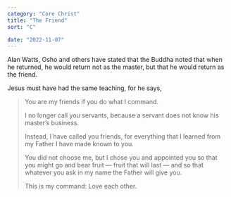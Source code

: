 ```yaml
---
category: "Core Christ" 
title: "The Friend"
sort: "C" 

date: "2022-11-07"
---
```


Alan Watts, Osho and others have stated that the Buddha noted that when he returned, he would return not as the master, but that he would return as the friend.  

Jesus must have had the same teaching, for he says,  

> You are my friends if you do what I command.  
> 
> I no longer call you servants, because a servant does not know his master’s business.
>  
>  Instead, I have called you friends, for everything that I learned from my Father I have made known to you.  
>  
>  You did not choose me, but I chose you and appointed you so that you might go and bear fruit — fruit that will last — and so that whatever you ask in my name the Father will give you.
>  
>  This is my command: Love each other.